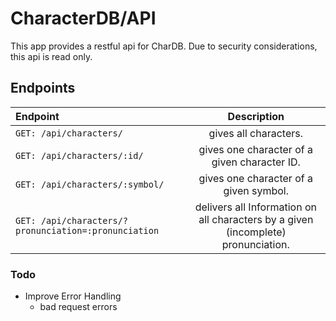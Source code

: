 
# CharacterDB/API

This app provides a restful api for CharDB. Due to security considerations, this api is read only.

## Endpoints
| Endpoint | Description |
| :------- | :---------: |
| `GET: /api/characters/` | gives all characters. |
| `GET: /api/characters/:id/` | gives one character of a given character ID. |
| `GET: /api/characters/:symbol/` | gives one character of a given symbol. |
| `GET: /api/characters/?pronunciation=:pronunciation` | delivers all Information on all characters by a given (incomplete) pronunciation. |

### Todo

 - Improve Error Handling
    - bad request errors
